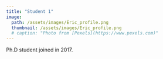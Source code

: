 ```yaml
---
title: "Student 1"
image: 
  path: /assets/images/Eric_profile.png
  thumbnail: /assets/images/Eric_profile.png
  # caption: "Photo from [Pexels](https://www.pexels.com)"
---
```


Ph.D student joined in 2017.
